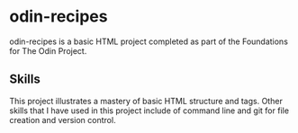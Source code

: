 # odin-recipes
odin-recipes is a basic HTML project completed as part of the Foundations for The Odin Project.

## Skills
This project illustrates a mastery of basic HTML structure and tags. Other skills that
I have used in this project include of command line and git for file creation
and version control.